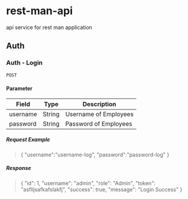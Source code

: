 # rest-man-api
api service for rest man application

## Auth

### Auth - Login

```sh
POST
```
#### Parameter

|Field|Type|Description|
|-----|----|-----------|
|username|String|Username of Employees|
|password|String|Password of Employees|


##### Request Example

> {
>	"username":"username-log",
>	"password":"password-log"
> }

##### Response

> {
>    "id": 1,
>    "username": "admin",
>    "role": "Admin",
>    "token": "asflljsafkafslakfj",
>    "success": true,
>    "message": "Login Success"
> }


